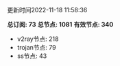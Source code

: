 更新时间2022-11-18 11:58:36

**总订阅: 73**
**总节点: 1081**
**有效节点: 340**
- v2ray节点: 218
- trojan节点: 79
- ss节点: 43

